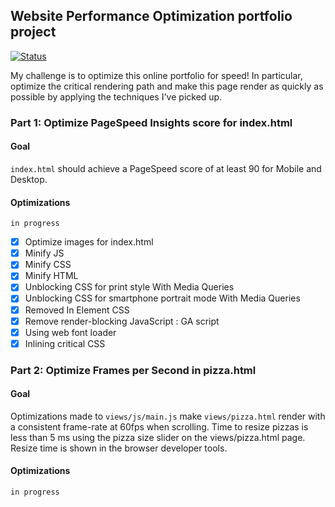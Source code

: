 ## Website Performance Optimization portfolio project

[![Status](https://img.shields.io/badge/status-in%20progress-yellow.svg)]()

My challenge is to optimize this online portfolio for speed! In particular, optimize the critical rendering path and make this page render as quickly as possible by applying the techniques I've picked up.

### Part 1: Optimize PageSpeed Insights score for index.html

#### Goal 

`index.html` should achieve a PageSpeed score of at least 90 for Mobile and Desktop.

#### Optimizations

`in progress`

- [x] Optimize images for index.html
- [x] Minify JS
- [x] Minify CSS
- [x] Minify HTML
- [x] Unblocking CSS for print style With Media Queries
- [x] Unblocking CSS for smartphone portrait mode With Media Queries
- [x] Removed In Element CSS
- [x] Remove render-blocking JavaScript : GA script
- [x] Using web font loader
- [x] Inlining critical CSS

### Part 2: Optimize Frames per Second in pizza.html

#### Goal

Optimizations made to `views/js/main.js` make `views/pizza.html` render with a consistent frame-rate at 60fps when scrolling.
Time to resize pizzas is less than 5 ms using the pizza size slider on the views/pizza.html page. Resize time is shown in the browser developer tools.

#### Optimizations

`in progress`